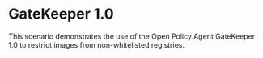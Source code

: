 # GateKeeper 1.0

This scenario demonstrates the use of the Open Policy Agent GateKeeper 1.0 to restrict images from non-whitelisted registries.